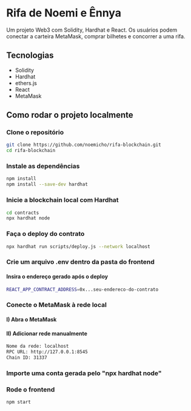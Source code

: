 # Rifa de Noemi e Ênnya

Um projeto Web3 com Solidity, Hardhat e React.
Os usuários podem conectar a carteira MetaMask, comprar bilhetes e concorrer a uma rifa.

## Tecnologias 

- Solidity
- Hardhat
- ethers.js
- React 
- MetaMask

## Como rodar o projeto localmente

### Clone o repositório

```bash
git clone https://github.com/noemicho/rifa-blockchain.git
cd rifa-blockchain
```

### Instale as dependências

```bash
npm install
npm install --save-dev hardhat
```

### Inicie a blockchain local com Hardhat

```bash
cd contracts
npx hardhat node
```

### Faça o deploy do contrato

```bash
npx hardhat run scripts/deploy.js --network localhost
```

### Crie um arquivo .env dentro da pasta do frontend
#### Insira o endereço gerado após o deploy

```bash
REACT_APP_CONTRACT_ADDRESS=0x...seu-endereco-do-contrato
```

### Conecte o MetaMask à rede local

#### I) Abra o MetaMask

#### II) Adicionar rede manualmente

```bash
Nome da rede: localhost
RPC URL: http://127.0.0.1:8545
Chain ID: 31337
```

### Importe uma conta gerada pelo "npx hardhat node"

### Rode o frontend

```bash
npm start
```


